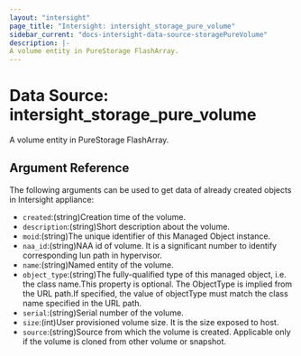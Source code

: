 ```yaml
---
layout: "intersight"
page_title: "Intersight: intersight_storage_pure_volume"
sidebar_current: "docs-intersight-data-source-storagePureVolume"
description: |-
A volume entity in PureStorage FlashArray.
---
```


# Data Source: intersight_storage_pure_volume
A volume entity in PureStorage FlashArray.
## Argument Reference
The following arguments can be used to get data of already created objects in Intersight appliance:
* `created`:(string)Creation time of the volume.
* `description`:(string)Short description about the volume.
* `moid`:(string)The unique identifier of this Managed Object instance.
* `naa_id`:(string)NAA id of volume. It is a significant number to identify corresponding lun path in hypervisor.
* `name`:(string)Named entity of the volume.
* `object_type`:(string)The fully-qualified type of this managed object, i.e. the class name.This property is optional. The ObjectType is implied from the URL path.If specified, the value of objectType must match the class name specified in the URL path.
* `serial`:(string)Serial number of the volume.
* `size`:(int)User provisioned volume size. It is the size exposed to host.
* `source`:(string)Source from which the volume is created. Applicable only if the volume is cloned from other volume or snapshot.
